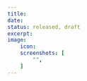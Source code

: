 ```yaml
---
title:
date:
status: released, draft
excerpt:
image:
    icon: 
    screenshots: [
        "",
    ]
---
```

